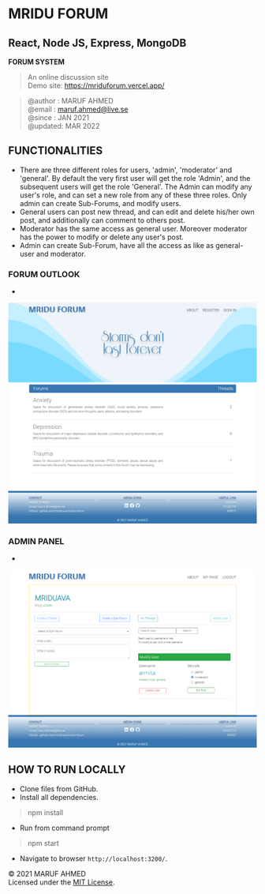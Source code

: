 # MRIDU FORUM
## React, Node JS, Express, MongoDB
**FORUM SYSTEM**<br>
>An online discussion site<br>
>Demo site: https://mriduforum.vercel.app/<br>

> @author : MARUF AHMED<br>
> @email  : maruf.ahmed@live.se<br>
> @since  : JAN 2021<br>
> @updated: MAR 2022<br>


## FUNCTIONALITIES
* There are three different roles for users, 'admin', 'moderator' and 'general'. By default the very first user will get the role 'Admin', and the subsequent users will get the role 'General'. The Admin can modify any user's role, and can set a new role from any of these three roles. Only admin can create Sub-Forums, and modify users. 
* General users can post new thread, and can edit and delete his/her own post, and additionally can comment to others post. 
* Moderator has the same access as general user. Moreover moderator has the power to modify or delete any user's post.
* Admin can create Sub-Forum, have all the access as like as general-user and moderator.

### FORUM OUTLOOK
* 
![](/screenshot/mridu_forum.png)

### ADMIN PANEL
* 
![](/screenshot/mridu_forum_2.png)

## HOW TO RUN LOCALLY
* Clone files from GitHub. <br>
* Install all dependencies. 
> npm install
* Run from command prompt
> npm start
* Navigate to browser `http://localhost:3200/`. 

&copy; 2021 MARUF AHMED<br> 
Licensed under the [MIT License](LICENSE). 